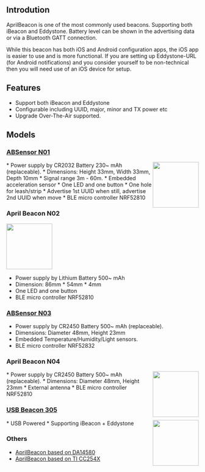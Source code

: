 ## Introdution

AprilBeacon is one of the most commonly used beacons. Supporting both iBeacon and Eddystone. Battery level can be shown in the advertising data or via a Bluetooth GATT connection.

While this beacon has both iOS and Android configuration apps, the iOS app is easier to use and is more functional. If you are setting up Eddystone-URL (for Android notifications) and you consider yourself to be non-technical then you will need use of an iOS device for setup.

## Features

* Support both iBeacon and Eddystone
* Configurable including UUID, major, minor and TX power etc
* Upgrade Over-The-Air supported.

## Models

### [ABSensor N01](ABSensor.md#absensor-n01)

<img src="https://i1.aprbrother.com/ABsensorDHF.jpg-320.jpg" width="120" align="right">
* Power supply by CR2032 Battery 230~ mAh (replaceable).
* Dimensions: Height 33mm, Width 33mm, Depth 10mm
* Signal range 3m - 60m.
* Embedded acceleration sensor
* One LED and one button
* One hole for leash/strip
* Advertise 1st UUID when still, advertise 2nd UUID when move
* BLE micro controller NRF52810

### April Beacon N02

<img src="https://i1.aprbrother.com/card-n02.jpg-320.jpg" width="120">

* Power supply by Lithium Battery 500~ mAh
* Dimension: 86mm * 54mm * 4mm
* One LED and one button
* BLE micro controller NRF52810

### [ABSensor N03](ABSensor.md#absensor-n03)

* Power supply by CR2450 Battery 500~ mAh (replaceable).
* Dimensions: Diameter 48mm, Height 23mm
* Embedded Temperature/Humidity/Light sensors.
* BLE micro controller NRF52832

### April Beacon N04

<img src="https://i1.aprbrother.com/aprilbeacon-n04.jpg" width="120" align="right">
* Power supply by CR2450 Battery 500~ mAh (replaceable).
* Dimensions: Diameter 48mm, Height 23mm
* External antenna
* BLE micro controller NRF52810

### [USB Beacon 305](AprilBeacon_305.md)

<img src="https://i1.aprbrother.com/302.jpg" width="120" align="right">
* USB Powered
* Supporting iBeacon + Eddystone 

### Others

- [AprilBeacon based on DA14580](AprilBeacon_based_on_DA14580.md)
- [AprilBeacon based on TI CC254X](AprilBeacon_based_on_TI_CC254X.md)
